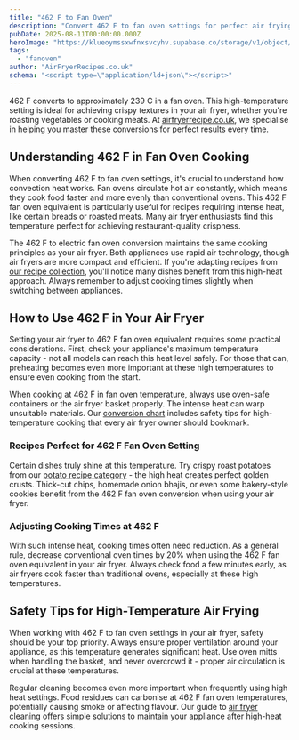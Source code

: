 ```yaml
---
title: "462 F to Fan Oven"
description: "Convert 462 F to fan oven settings for perfect air frying. Learn the exact temperature conversion and get expert tips for your recipes."
pubDate: 2025-08-11T00:00:00.000Z
heroImage: "https://klueoymssxwfnxsvcyhv.supabase.co/storage/v1/object/public/md/462-f-to-fan-oven-6ed41922.png"
tags:
  - "fanoven"
author: "AirFryerRecipes.co.uk"
schema: "<script type=\"application/ld+json\"></script>"
---
```


<p>462 F converts to approximately 239 C in a fan oven. This high-temperature setting is ideal for achieving crispy textures in your air fryer, whether you're roasting vegetables or cooking meats. At <a href=https://www.airfryerrecipe.co.uk>airfryerrecipe.co.uk</a>, we specialise in helping you master these conversions for perfect results every time.</p>

<h2>Understanding 462 F in Fan Oven Cooking</h2>
<p>When converting 462 F to fan oven settings, it's crucial to understand how convection heat works. Fan ovens circulate hot air constantly, which means they cook food faster and more evenly than conventional ovens. This 462 F fan oven equivalent is particularly useful for recipes requiring intense heat, like certain breads or roasted meats. Many air fryer enthusiasts find this temperature perfect for achieving restaurant-quality crispness.</p>
<p>The 462 F to electric fan oven conversion maintains the same cooking principles as your air fryer. Both appliances use rapid air technology, though air fryers are more compact and efficient. If you're adapting recipes from <a href=https://www.airfryerrecipe.co.uk/recipes>our recipe collection</a>, you'll notice many dishes benefit from this high-heat approach. Always remember to adjust cooking times slightly when switching between appliances.</p>

<h2>How to Use 462 F in Your Air Fryer</h2>
<p>Setting your air fryer to 462 F fan oven equivalent requires some practical considerations. First, check your appliance's maximum temperature capacity - not all models can reach this heat level safely. For those that can, preheating becomes even more important at these high temperatures to ensure even cooking from the start.</p>
<p>When cooking at 462 F in fan oven temperature, always use oven-safe containers or the air fryer basket properly. The intense heat can warp unsuitable materials. Our <a href=https://www.airfryerrecipe.co.uk/air-fryer-conversion-chart>conversion chart</a> includes safety tips for high-temperature cooking that every air fryer owner should bookmark.</p>

<h3>Recipes Perfect for 462 F Fan Oven Setting</h3>
<p>Certain dishes truly shine at this temperature. Try crispy roast potatoes from our <a href=https://www.airfryerrecipe.co.uk/recipe-category/potatoes>potato recipe category</a> - the high heat creates perfect golden crusts. Thick-cut chips, homemade onion bhajis, or even some bakery-style cookies benefit from the 462 F fan oven conversion when using your air fryer.</p>

<h3>Adjusting Cooking Times at 462 F</h3>
<p>With such intense heat, cooking times often need reduction. As a general rule, decrease conventional oven times by 20% when using the 462 F fan oven equivalent in your air fryer. Always check food a few minutes early, as air fryers cook faster than traditional ovens, especially at these high temperatures.</p>

<h2>Safety Tips for High-Temperature Air Frying</h2>
<p>When working with 462 F to fan oven settings in your air fryer, safety should be your top priority. Always ensure proper ventilation around your appliance, as this temperature generates significant heat. Use oven mitts when handling the basket, and never overcrowd it - proper air circulation is crucial at these temperatures.</p>
<p>Regular cleaning becomes even more important when frequently using high heat settings. Food residues can carbonise at 462 F fan oven temperatures, potentially causing smoke or affecting flavour. Our guide to <a href=https://www.airfryerrecipe.co.uk/air-fryer-cleaner>air fryer cleaning</a> offers simple solutions to maintain your appliance after high-heat cooking sessions.</p>